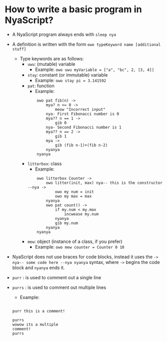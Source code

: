 # How to write a basic program in NyaScript?

* A NyaScript program always ends with ``sleep nya``
* A definition is written with the form ``owo typeKeyword name [additional stuff]`` 
    * Type keywords are as follows:
        * ``uwu``: (mutable) variable
            * Example: ``owo uwu myVariable = ["a", "bc", 2, [3, 4]]``
        * ``stay``: constant (or immutable) variable
            * Example: ``owo stay pi = 3.141592``
        * ``pat``: function
            * Example:
            ```
                owo pat fib(n) ->
                    mya? n <= 0 ->
                        meow "Incorrect input"
                    nya- First Fibonacci number is 0
                    mya?? n == 1 ->
                        gib 0
                    nya- Second Fibonacci number is 1
                    mya?? n == 2 ->
                        gib 1
                    mya ->
                        gib (fib n-1)+(fib n-2)
                    nyanya
                nyanya
            ```
        * ``litterbox``: class
            * Example:
            ```
                owo litterbox Counter ->
                    owo litter(init, max) nya-- this is the constructor --nya ->
                        owo my num = init
                        owo my max = max
                    nyanya
                    owo pat count() ->
                        if my.num < my.max
                            incwease my.num
                        nyanya
                        gib my.num
                    nyanya
                nyanya
            ```
        * ``mew``: object (instance of a class, if you prefer)
            * Example: ``owo mew counter = Counter 0 10``

* NyaScript does not use braces for code blocks, instead it uses the ``-> nya-- some code here --nya nyanya`` syntax, where ``->`` begins the code block and ``nyanya`` ends it.

* ``purr`` : is used to comment out a single line
* ``purrs`` : is used to comment out multiple lines

    * Example:
    ```

    purr this is a comment!

    purrs 
    wowow its a multiple
    comment!
    purrs



    ```